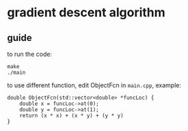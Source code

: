 # gradient descent algorithm

## guide
to run the code:
```console
make
./main
```

to use different function, edit ObjectFcn in `main.cpp`, example:
```
double ObjectFcn(std::vector<double> *funcLoc) {
    double x = funcLoc->at(0);
    double y = funcLoc->at(1);
    return (x * x) + (x * y) + (y * y)
}
```

